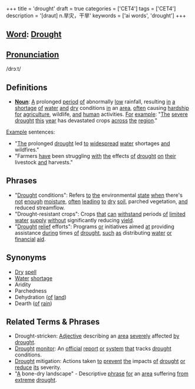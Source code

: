 +++
title = 'drought'
draft = true
categories = ['CET4']
tags = ['CET4']
description = '[draut] n.旱灾，干旱'
keywords = ['ai words', 'drought']
+++

## [Word](/en/post/word/): [Drought](/en/post/drought/)

## [Pronunciation](/en/post/pronunciation/)
/drɔːt/

## Definitions
- **[Noun](/en/post/noun/)**: [A](/en/post/a/) prolonged [period](/en/post/period/) [of](/en/post/of/) abnormally [low](/en/post/low/) rainfall, resulting [in](/en/post/in/) [a](/en/post/a/) [shortage](/en/post/shortage/) [of](/en/post/of/) [water](/en/post/water/) [and](/en/post/and/) [dry](/en/post/dry/) conditions [in](/en/post/in/) an [area](/en/post/area/), [often](/en/post/often/) causing [hardship](/en/post/hardship/) [for](/en/post/for/) [agriculture](/en/post/agriculture/), wildlife, [and](/en/post/and/) [human](/en/post/human/) activities. [For](/en/post/for/) [example](/en/post/example/): "[The](/en/post/the/) [severe](/en/post/severe/) [drought](/en/post/drought/) [this](/en/post/this/) [year](/en/post/year/) has devastated crops [across](/en/post/across/) [the](/en/post/the/) [region](/en/post/region/)."

[Example](/en/post/example/) sentences:
- "[The](/en/post/the/) prolonged [drought](/en/post/drought/) led [to](/en/post/to/) [widespread](/en/post/widespread/) [water](/en/post/water/) shortages [and](/en/post/and/) wildfires."
- "Farmers [have](/en/post/have/) been struggling [with](/en/post/with/) [the](/en/post/the/) effects [of](/en/post/of/) [drought](/en/post/drought/) [on](/en/post/on/) [their](/en/post/their/) livestock [and](/en/post/and/) harvests."

## Phrases
- "[Drought](/en/post/drought/) conditions": Refers [to](/en/post/to/) [the](/en/post/the/) environmental [state](/en/post/state/) [when](/en/post/when/) there's [not](/en/post/not/) [enough](/en/post/enough/) [moisture](/en/post/moisture/), [often](/en/post/often/) [leading](/en/post/leading/) [to](/en/post/to/) [dry](/en/post/dry/) [soil](/en/post/soil/), parched vegetation, [and](/en/post/and/) reduced streamflow.
- "Drought-resistant crops": Crops [that](/en/post/that/) [can](/en/post/can/) [withstand](/en/post/withstand/) periods [of](/en/post/of/) [limited](/en/post/limited/) [water](/en/post/water/) [supply](/en/post/supply/) [without](/en/post/without/) significantly reducing [yield](/en/post/yield/).
- "[Drought](/en/post/drought/) [relief](/en/post/relief/) efforts": Programs [or](/en/post/or/) initiatives aimed [at](/en/post/at/) providing assistance [during](/en/post/during/) times [of](/en/post/of/) [drought](/en/post/drought/), [such](/en/post/such/) [as](/en/post/as/) distributing [water](/en/post/water/) [or](/en/post/or/) [financial](/en/post/financial/) [aid](/en/post/aid/).

## Synonyms
- [Dry](/en/post/dry/) [spell](/en/post/spell/)
- [Water](/en/post/water/) [shortage](/en/post/shortage/)
- Aridity
- Parchedness
- Dehydration ([of](/en/post/of/) [land](/en/post/land/))
- Dearth ([of](/en/post/of/) [rain](/en/post/rain/)) 

## Related Terms & Phrases
- Drought-stricken: [Adjective](/en/post/adjective/) describing an [area](/en/post/area/) [severely](/en/post/severely/) affected [by](/en/post/by/) [drought](/en/post/drought/).
- [Drought](/en/post/drought/) [monitor](/en/post/monitor/): An [official](/en/post/official/) [report](/en/post/report/) [or](/en/post/or/) [system](/en/post/system/) [that](/en/post/that/) tracks [drought](/en/post/drought/) conditions.
- [Drought](/en/post/drought/) mitigation: Actions taken [to](/en/post/to/) [prevent](/en/post/prevent/) [the](/en/post/the/) impacts [of](/en/post/of/) [drought](/en/post/drought/) [or](/en/post/or/) [reduce](/en/post/reduce/) [its](/en/post/its/) severity.
- "[A](/en/post/a/) bone-dry landscape" - Descriptive [phrase](/en/post/phrase/) [for](/en/post/for/) an [area](/en/post/area/) suffering [from](/en/post/from/) [extreme](/en/post/extreme/) [drought](/en/post/drought/).

